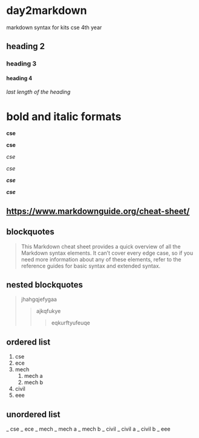# day2markdown
markdown syntax for kits cse 4th year
## heading 2
### heading 3
#### heading 4
###### last length of the heading
# bold and italic formats
**cse**

__cse__

*cse*

_cse_

_**cse**_

__*cse*__
## https://www.markdownguide.org/cheat-sheet/

## blockquotes
> This Markdown cheat sheet provides a quick overview of all the Markdown syntax elements. It can’t cover every edge case, so if you need more information about any of these elements, refer to the reference guides for basic syntax and extended syntax.
## nested blockquotes
> jhahgqjefygaa
>> ajkqfukye
>>>eqkurftyufeuqe
## ordered list 
1. cse
2. ece
3. mech     
      1. mech a
      2. mech b
4. civil
5. eee
## unordered list
_ cse
_ ece
_ mech
      _ mech a
      _ mech b
_ civil
      _ civil a
      _ civil b
_ eee

